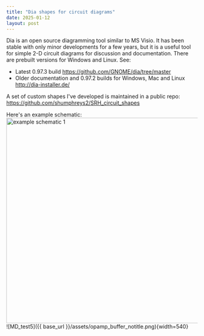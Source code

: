 ```yaml
---
title: "Dia shapes for circuit diagrams"
date: 2025-01-12
layout: post
---
```

Dia is an open source diagramming tool similar to MS Visio.  It has been stable with only minor developments for a few years, but it is a useful tool for simple 2-D circuit diagrams for discussion and documentation.  There are prebuilt versions for Windows and Linux. See:
- Latest 0.97.3 build <https://github.com/GNOME/dia/tree/master>  
- Older documentation and 0.97.2 builds for Windows, Mac and Linux <http://dia-installer.de/>

A set of custom shapes I've developed is maintained in a public repo:  
<https://github.com/shumphreys2/SRH_circuit_shapes>

Here's an example schematic:  
<img src="https://shumphreys2.github.io/assets/opamp_buffer_notitle.png" alt="example schematic 1" width="540"/>  
![MD_test5]({{ base_url }}/assets/opamp_buffer_notitle.png){width=540}  

